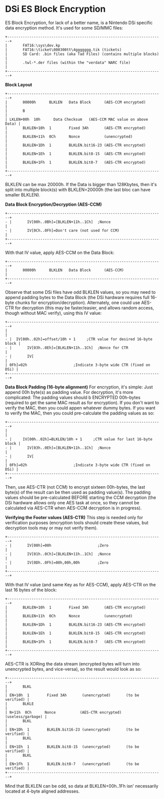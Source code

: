 # DSi ES Block Encryption


ES Block Encryption, for lack of a better name, is a Nintendo DSi
specific data encryption method. It\'s used for some SD/MMC files:

```
+-----------------------------------------------------------------------+
|       FAT16:\sys\dev.kp                                               
|       FAT16:\ticket\000300tt\4ggggggg.tik (tickets)                   
|       SD Card: .bin files (aka Tad Files) (contains multiple blocks)  |
|       .twl-*.der files (within the "verdata" NARC file)               |
+-----------------------------------------------------------------------+
```


**Block Layout**

```
+-----------------------------------------------------------------------+
|       00000h      BLKLEN   Data Block      (AES-CCM encrypted)        |
|       B                                                               |
| LKLEN+00h  10h      Data Checksum   (AES-CCM MAC value on above Data) |
|       BLKLEN+10h  1        Fixed 3Ah       (AES-CTR encrypted)        |
|       BLKLEN+11h  0Ch      Nonce           (unencrypted)              |
|       BLKLEN+1Dh  1        BLKLEN.bit16-23 (AES-CTR encrypted)        |
|       BLKLEN+1Eh  1        BLKLEN.bit8-15  (AES-CTR encrypted)        |
|       BLKLEN+1Fh  1        BLKLEN.bit0-7   (AES-CTR encrypted)        |
+-----------------------------------------------------------------------+
```

BLKLEN can be max 20000h. If the Data is bigger than 128Kbytes, then
it\'s split into multiple block(s) with BLKLEN=20000h (the last bloc
can have smaller BLKLEN).

**Data Block Encryption/Decryption (AES-CCM)**

```
+-----------------------------------------------------------------------+
- |       IV[00h..0Bh]=[BLKLEN+11h..1Ch]  ;Nonce                          |
- |       IV[0Ch..0Fh]=Don't care (not used for CCM)                      |
+-----------------------------------------------------------------------+
```

With that IV value, apply AES-CCM on the Data Block:

```
+-----------------------------------------------------------------------+
|       00000h      BLKLEN   Data Block      (AES-CCM)                  |
+-----------------------------------------------------------------------+
```

Observe that some DSi files have odd BLKLEN values, so you may need to
append padding bytes to the Data Block (the DSi hardware requires full
16-byte chunks for encryption/decryption).
Alternately, one could use AES-CTR for decryption (this may be
faster/easier, and allows random access, though without MAC verify),
using this IV value:

```
+-----------------------------------------------------------------------+
|                                                                       |
- |  IV[00h..02h]=offset/10h + 1     ;CTR value for desired 16-byte block |
- |       IV[03h..0Eh]=[BLKLEN+11h..1Ch]  ;Nonce for CTR                  |
- |       IV[                                                             |
| 0Fh]=02h                     ;Indicate 3-byte wide CTR (fixed on DSi) |
+-----------------------------------------------------------------------+
```


**Data Block Padding (16-byte alignment)**
For encryption, it\'s simple: Just append 00h byte(s) as padding value.
For decryption, it\'s more complicated: The padding values should b
ENCRYPTED 00h-bytes (required to get the same MAC result as for
encryption). If you don\'t want to verify the MAC, then you could appen
whatever dummy bytes. If you want to verify the MAC, then you could
pre-calculate the padding values as so:

```
+-----------------------------------------------------------------------+
|                                                                       |
- |     IV[00h..02h]=BLKLEN/10h + 1     ;CTR value for last 16-byte block |
- |       IV[03h..0Eh]=[BLKLEN+11h..1Ch]  ;Nonce                          |
- |       IV[                                                             |
| 0Fh]=02h                     ;Indicate 3-byte wide CTR (fixed on DSi) |
+-----------------------------------------------------------------------+
```

Then, use AES-CTR (not CCM) to encrypt sixteen 00h-bytes, the last
byte(s) of the result can be then used as padding value(s). The padding
values should be pre-calculated BEFORE starting the CCM decryption (the
DSi hardware allows only one AES task at once, so they cannot be
calculated via AES-CTR when AES-CCM decryption is in progress).

**Verifying the Footer values (AES-CTR)**
This step is needed only for verification purposes (encryption tools
should create these values, but decryption tools may or may not verify
them).

```
+-----------------------------------------------------------------------+
- |       IV[00h]=00h                     ;Zero                           |
- |       IV[01h..0Ch]=[BLKLEN+11h..1Ch]  ;Nonce                          |
- |       IV[0Dh..0Fh]=00h,00h,00h        ;Zero                           |
+-----------------------------------------------------------------------+
```

With that IV value (and same Key as for AES-CCM), apply AES-CTR on the
last 16 bytes of the block:

```
+-----------------------------------------------------------------------+
|       BLKLEN+10h  1        Fixed 3Ah       (AES-CTR encrypted)        |
|       BLKLEN+11h  0Ch      Nonce           (unencrypted)              |
|       BLKLEN+1Dh  1        BLKLEN.bit16-23 (AES-CTR encrypted)        |
|       BLKLEN+1Eh  1        BLKLEN.bit8-15  (AES-CTR encrypted)        |
|       BLKLEN+1Fh  1        BLKLEN.bit0-7   (AES-CTR encrypted)        |
+-----------------------------------------------------------------------+
```

AES-CTR is XORing the data stream (encrypted bytes will turn into
unencrypted bytes, and vice-versa), so the result would look as so:

```
+-----------------------------------------------------------------------+
|       BLKL                                                            |
| EN+10h  1        Fixed 3Ah       (unencrypted)       (to be verified) |
|       BLKLE                                                           |
| N+11h  0Ch      Nonce           (AES-CTR encrypted) (useless/garbage) |
|       BLKL                                                            |
| EN+1Dh  1        BLKLEN.bit16-23 (unencrypted)       (to be verified) |
|       BLKL                                                            |
| EN+1Eh  1        BLKLEN.bit8-15  (unencrypted)       (to be verified) |
|       BLKL                                                            |
| EN+1Fh  1        BLKLEN.bit0-7   (unencrypted)       (to be verified) |
+-----------------------------------------------------------------------+
```

Mind that BLKLEN can be odd, so data at BLKLEN+00h..1Fh isn\'
necessarily located at 4-byte aligned addresses.



